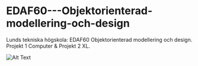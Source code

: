 # EDAF60---Objektorienterad-modellering-och-design
Lunds tekniska högskola: EDAF60 Objektorienterad modellering och design. Projekt 1 Computer &amp; Projekt 2 XL. 


![Alt Text](https://media3.giphy.com/media/ule4vhcY1xEKQ/giphy.gif?cid=ecf05e47ekzqgrepuljbomr4vn9qx9yqv98dsod8qe3f62vu&rid=giphy.gif&ct=gif)
